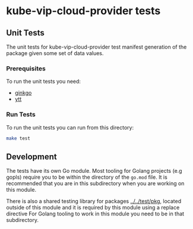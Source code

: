 # kube-vip-cloud-provider tests

## Unit Tests

The unit tests for kube-vip-cloud-provider test manifest generation of the package given some set
of data values.

### Prerequisites

To run the unit tests you need:

* [ginkgo](https://onsi.github.io/ginkgo/)
* [ytt](https://carvel.dev/ytt/)

### Run Tests

To run the unit tests you can run from this directory:

```bash
make test
```

## Development

The tests have its own Go module. Most tooling for Golang projects (e.g gopls)
require you to be within the directory of the `go.mod` file. It is recommended
that you are in this subdirectory when you are working on this module.

There is also a shared testing library for packages
[../../test/pkg](../../test/pkg), located outside of this module and it is
required by this module using a replace directive For Golang tooling to work in
this module you need to be in that subdirectory.
